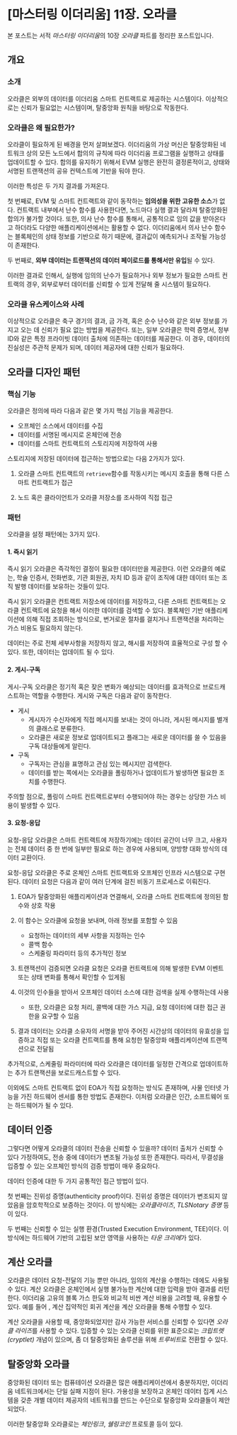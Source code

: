 # [마스터링 이더리움] 11장. 오라클



본 포스트는 서적 *마스터링 이더리움*의 10장 *오라클* 파트를 정리한 포스트입니다. 



## 개요



### 소개

오라클은 외부의 데이터를 이더리움 스마트 컨트랙트로 제공하는 시스템이다. 이상적으로는 신뢰가 필요없는 시스템이며, 탈중앙화 원칙을 바탕으로 작동한다. 



### 오라클은 왜 필요한가?

오라클이 필요하게 된 배경을 먼저 살펴보겠다. 이더리움의 가상 머신은 탈중앙화된 네트워크 상의 모든 노드에서 합의의 규칙에 따라 이더리움 프로그램을 실행하고 상태를 업데이트할 수 있다. 합의를 유지하기 위해서 EVM 실행은 완전히 결정론적이고, 상태와 서명된 트랜잭션의 공유 컨텍스트에 기반을 둬야 한다.

이러한 특성은 두 가지 결과를 가져온다. 

첫 번째로, EVM 및 스마트 컨트랙트와 같이 동작하는 **임의성을 위한 고유한 소스**가 없다. 컨트랙트 내부에서 난수 함수를 사용한다면, 노드마다 실행 결과 달라져 탈중앙화된 합의가 불가할 것이다. 또한, 의사 난수 함수를 통해서, 공통적으로 임의 값을 받아온다고 하더라도 다양한 애플리케이션에서는 활용할 수 없다. 이더리움에서 의사 난수 함수는 블록체인의 상태 정보를 기반으로 하기 때문에, 결과값이 예측되거나 조작될 가능성이 존재한다.

두 번째로, **외부 데이터는 트랜잭션의 데이터 페이로드를 통해서만 유입**될 수 있다.

이러한 결과로 인해서, 실행에 임의의 난수가 필요하거나 외부 정보가 필요한 스마트 컨트랙의 경우, 외부로부터 데이터를 신뢰할 수 있게 전달해 줄 시스템이 필요하다. 





### 오라클 유스케이스와 사례

이상적으로 오라클은 축구 경기의 결과, 금 가격, 혹은 순수 난수와 같은 외부 정보를 가지고 오는 데 신뢰가 필요 없는 방법을 제공한다. 또는, 일부 오라클은 학력 증명서, 정부 ID와 같은 특정 프라이빗 데이터 출처에 의존하는 데이터를 제공한다. 이 경우, 데이터의 진실성은 주관적 문제가 되며, 데이터 제공자에 대한 신뢰가 필요하다.



## 오라클 디자인 패턴

### 핵심 기능

오라클은 정의에 따라 다음과 같은 몇 가지 핵심 기능을 제공한다.

- 오프체인 소스에서 데이터를 수집
- 데이터를 서명된 메시지로 온체인에 전송
- 데이터를 스마트 컨트랙트의 스토리지에 저장하여 사용



스토리지에 저장된 데이터에 접근하는 방법으로는 다음 2가지가 있다.

1. 오라클 스마트 컨트랙트의 `retrieve`함수를 작동시키는 메시지 호출을 통해 다른 스마트 컨트랙트가 접근

2. 노드 혹은 클라이언트가 오라클 저장소를 조사하여 직접 접근



### 패턴

오라클을 설정 패턴에는 3가지 있다.



#### 1. 즉시 읽기

즉시 읽기 오라클은 즉각적인 결정이 필요한 데이터만을 제공한다. 이런 오라클의 예로는, 학술 인증서, 전화번호, 기관 회원권, 자치 ID 등과 같이 조직에 대한 데이터 또는 조직 발행 데이터를 보유하는 것들이 있다. 

즉시 읽기 오라클은 컨트랙트 저장소에 데이터를 저장하고, 다른 스마트 컨트랙트는 오라클 컨트랙트에 요청을 해서 이러한 데이터를 검색할 수 있다. 블록체인 기반 애플리케이션에 의해 직접 조회하는 방식으로, 번거로운 절차를 걸치거나 트랜잭션을 처리하는 가스 비용도 필요하지 않는다.

데이터는 주로 전체 세부사항을 저장하지 않고, 해시를 저장하여 효율적으로 구성 할 수 있다. 또한, 데이터는 업데이트 될 수 있다.



#### 2. 게시-구독

게시-구독 오라클은 정기적 혹은 잦은 변화가 예상되는 데이터를 효과적으로 브로드캐스트하는 역할을 수행한다. 게시와 구독은 다음과 같이 동작한다.

- 게시
  - 게시자가 수신자에게 직접 메시지를 보내는 것이 아니라, 게시된 메시지를 별개의 클래스로 분류한다. 
  - 오라클은 새로운 정보로 업데이트되고 플래그는 새로운 데이터를 쓸 수 있음을 구독 대상들에게 알린다.
- 구독
  - 구독자는 관심을 표명하고 관심 있는 메시지만 검색한다.
  - 데이터를 받는 쪽에서는 오라클을 폴링하거나 업데이트가 발생하면 필요한 조치를 수행한다.

주의할 점으로, 폴링이 스마트 컨트랙트로부터 수행되어야 하는 경우는 상당한 가스 비용이 발생할 수 있다. 



#### 3. 요청-응답

요청-응답 오라클은 스마트 컨트랙트에 저장하기에는 데이터 공간이 너무 크고, 사용자는 전체 데이터 중 한 번에 일부만 필요로 하는 경우에 사용되며, 양방향 대화 방식의 데이터 교환이다.

요청-응답 오라클은 주로 온체인 스마트 컨트랙트와 오프체인 인프라 시스템으로 구현된다. 데이터 요청은 다음과 같이 여러 단계에 걸친 비동기 프로세스로 이뤄진다.

1. EOA가 탈중앙화된 애플리케이션과 연결해서, 오라클 스마트 컨트랙트에 정의된 함수와 상호 작용
2. 이 함수는 오라클에 요청을 보내며, 아래 정보를 포함할 수 있음
   - 요청하는 데이터의 세부 사항을 지정하는 인수
   - 콜백 함수
   - 스케줄링 파라미터 등의 추가적인 정보

3. 트랜잭션이 검증되면 오라클 요청은 오라클 컨트랙트에 의해 발생한 EVM 이벤트 또는 상태 변화를 통해서 확인할 수 있게됨
4. 이것의 인수들을 받아서 오프체인 데이터 소스에 대한 검색을 실제 수행하는데 사용
   - 또한, 오라클은 요청 처리, 콜백에 대한 가스 지급, 요청 데이터에 대한 접근 권한을 요구할 수 있음

5. 결과 데이터는 오라클 소유자의 서명을 받아 주어진 시간상의 데이터의 유효성을 입증하고 직접 또는 오라클 컨트랙트를 통해 요청한 탈중앙화 애플리케이션에 트랜잭션으로 전달됨

추가적으로, 스케줄링 파라미터에 따라 오라클은 데이터를 일정한 간격으로 업데이트하는 추가 트랜잭션을 보로드캐스트할 수 있다.



이외에도 스마트 컨트랙트 없이 EOA가 직접 요청하는 방식도 존재하며, 사물 인터넷 가능을 가진 하드웨어 센서를 통한 방법도 존재한다. 이처럼 오라클은 인간, 소프트웨어 또는 하드웨어가 될 수 있다.





## 데이터 인증



그렇다면 어떻게 오라클의 데이터 전송을 신뢰할 수 있을까? 데이터 출처가 신뢰할 수 있다 가정하여도, 전송 중에 데이터가 변조될 가능성 또한 존재한다. 따라서, 무결성을 입증할 수 있는 오프체인 방식의 검증 방법이 매우 중요하다.

데이터 인증에 대한 두 가지 공통적인 접근 방법이 있다.

첫 번째는 진위성 증명(authenticity proof)이다. 진위성 증명은 데이터가 변조되지 않았음을 암호학적으로 보증하는 것이다. 이 방식에는 *오라클라이즈*, *TLSNotary 증명* 등이 있다.

두 번째는 신뢰할 수 있는 실행 환경(Trusted Execution Environment, TEE)이다. 이 방식에는 하드웨어 기반의 고립된 보안 영역을 사용하는 *타운 크리에*가 있다. 



## 계산 오라클



오라클은 데이터 요청-전달의 기능 뿐만 아니라, 임의의 계산을 수행하는 데에도 사용될 수 있다. 계산 오라클은 온체인에서 실행 불가능한 계산에 대한 입력을 받아 결과를 리턴한다. 이더리움 고유의 블록 가스 한도와 비교적 비싼 계산 비용을 고려할 때, 유용할 수 있다. 예를 들어 , 계산 집약적인 회귀 계산을 계산 오라클을 통해 수행할 수 있다.

계산 오라클을 사용할 때, 중앙화되었지만 감사 가능한 서비스를 신뢰할 수 있다면 *오라클 라이즈*를 사용할 수 있다. 입증할 수 있는 오라클 신뢰를 위한 표준으로는 *크립트렛(cryptlet)* 개념이 있으며, 좀 더 탈중앙화된 솔루션을 위해 *트루비트*로 전환할 수 있다.



## 탈중앙화 오라클



중앙화된 데이터 또는 컴퓨테이션 오라클은 많은 애플리케이션에서 충분하지만, 이더리움 네트워크에서는 단일 실패 지점이 된다. 가용성을 보장하고 온체인 데이터 집계 시스템을 갖춘 개별 데이터 제공자의 네트워크를 만드는 수단으로 탈중앙화 오라클들이 제안되었다. 

이러한 탈중앙화 오라클로는 *체인링크*, *쉘링코인* 프로토콜 등이 있다. 
